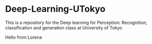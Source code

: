 # Deep-Learning-UTokyo
This is a repository for the Deep learning for Perception: Recognition, classification and generation class at University of Tokyo


Hello from Lorena